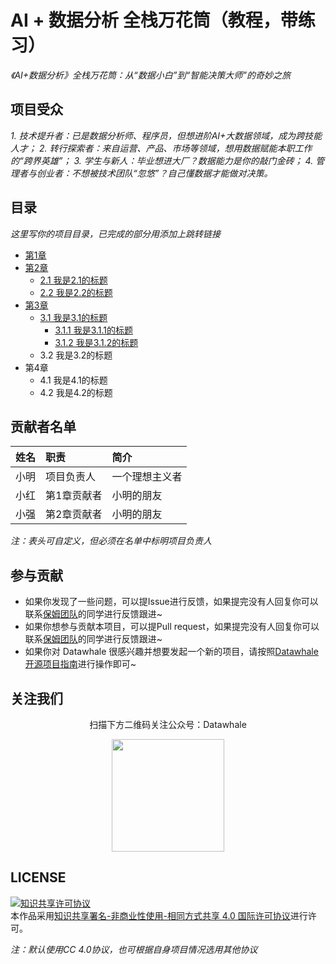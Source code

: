 # AI + 数据分析 全栈万花筒（教程，带练习）

*《AI+数据分析》全栈万花筒：从“数据小白”到“智能决策大师”的奇妙之旅*

## 项目受众

*1. 技术提升者​：已是数据分析师、程序员，但想进阶AI+大数据领域，成为跨技能人才；
2. 转行探索者​：来自运营、产品、市场等领域，想用数据赋能本职工作的“跨界英雄”；
3. 学生与新人​：毕业想进大厂？数据能力是你的敲门金砖；
4. 管理者与创业者​：不想被技术团队“忽悠”？自己懂数据才能做对决策。*

## 目录
*这里写你的项目目录，已完成的部分用添加上跳转链接*
- [第1章](https://github.com/datawhalechina/repo-template/blob/main/docs/chapter1/chapter1.md)
- [第2章](https://github.com/datawhalechina/repo-template/blob/main/docs/chapter2)
  - [2.1 我是2.1的标题](https://github.com/datawhalechina/repo-template/blob/main/docs/chapter2/chapter2_1.md)
  - [2.2 我是2.2的标题](https://github.com/datawhalechina/repo-template/blob/main/docs/chapter2/chapter2_2.md)
- [第3章](https://github.com/datawhalechina/repo-template/blob/main/docs/chapter3)
  - [3.1 我是3.1的标题](https://github.com/datawhalechina/repo-template/blob/main/docs/chapter3/chapter3_1)
    - [3.1.1 我是3.1.1的标题](https://github.com/datawhalechina/repo-template/blob/main/docs/chapter3/chapter3_1/chapter3_1_1.md)
    - [3.1.2 我是3.1.2的标题](https://github.com/datawhalechina/repo-template/blob/main/docs/chapter3/chapter3_1/chapter3_1_2.md)
  - 3.2 我是3.2的标题
- 第4章
  - 4.1 我是4.1的标题
  - 4.2 我是4.2的标题

## 贡献者名单

| 姓名 | 职责 | 简介 |
| :----| :---- | :---- |
| 小明 | 项目负责人 | 一个理想主义者 |
| 小红 | 第1章贡献者 | 小明的朋友 |
| 小强 | 第2章贡献者 | 小明的朋友 |

*注：表头可自定义，但必须在名单中标明项目负责人*

## 参与贡献

- 如果你发现了一些问题，可以提Issue进行反馈，如果提完没有人回复你可以联系[保姆团队](https://github.com/datawhalechina/DOPMC/blob/main/OP.md)的同学进行反馈跟进~
- 如果你想参与贡献本项目，可以提Pull request，如果提完没有人回复你可以联系[保姆团队](https://github.com/datawhalechina/DOPMC/blob/main/OP.md)的同学进行反馈跟进~
- 如果你对 Datawhale 很感兴趣并想要发起一个新的项目，请按照[Datawhale开源项目指南](https://github.com/datawhalechina/DOPMC/blob/main/GUIDE.md)进行操作即可~

## 关注我们

<div align=center>
<p>扫描下方二维码关注公众号：Datawhale</p>
<img src="https://raw.githubusercontent.com/datawhalechina/pumpkin-book/master/res/qrcode.jpeg" width = "180" height = "180">
</div>

## LICENSE

<a rel="license" href="http://creativecommons.org/licenses/by-nc-sa/4.0/"><img alt="知识共享许可协议" style="border-width:0" src="https://img.shields.io/badge/license-CC%20BY--NC--SA%204.0-lightgrey" /></a><br />本作品采用<a rel="license" href="http://creativecommons.org/licenses/by-nc-sa/4.0/">知识共享署名-非商业性使用-相同方式共享 4.0 国际许可协议</a>进行许可。

*注：默认使用CC 4.0协议，也可根据自身项目情况选用其他协议*
